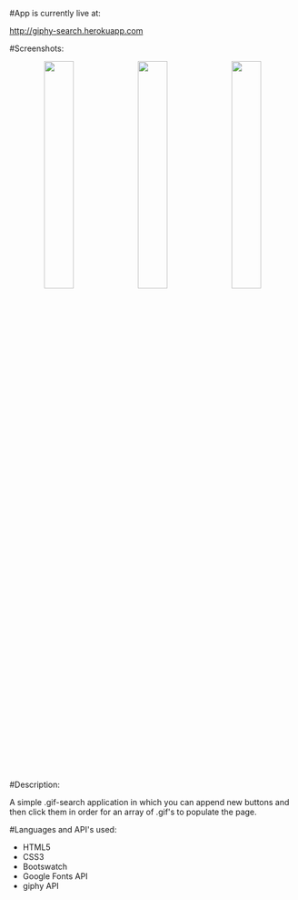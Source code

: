 #App is currently live at:

http://giphy-search.herokuapp.com

#Screenshots:

<p align="center">
<span>
<img src="https://raw.githubusercontent.com/eric-h0/giphySearch/screenshots/screenshots/1.png" width="32%" height="auto"/>
<img src="https://raw.githubusercontent.com/eric-h0/giphySearch/screenshots/screenshots/2.png" width="32%" height="auto"/>
<img src="https://raw.githubusercontent.com/eric-h0/giphySearch/screenshots/screenshots/3.png" width="32%" height="auto"/>
</span>
</p>

#Description:

A simple .gif-search application in which you can append new buttons and then click them in order for an array of .gif's to populate the page.

#Languages and API's used:
* HTML5
* CSS3
* Bootswatch
* Google Fonts API
* giphy API
